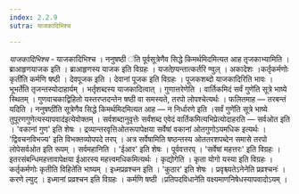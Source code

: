 ```yaml
---
index: 2.2.9
sutra: याजकादिभिश्च

---
```

_याजकादिभिश्च_ - याजकादिभिश्च । ननुषष्ठी ॑ति पूर्वसूत्रेणैव सिद्धे किमर्थमिदमित्यत आह तृजकाभ्यामिति । ब्राआहृणयाजक इति । ब्राआहृणस्य याजक इति विग्रहः । यजतेण्र्यन्तात्कर्तरि ण्वुल् । अकादेशः ।कर्तृकर्मणोः कृती॑ति कर्मणि षष्ठी । देवपूजक इति । देवानां पूजक इति विग्रहः । पूजकशब्दो याजकादिरिति भावः ।भूभर्ते॑ति तृजन्तस्योदाहार्यम् । भर्तृशब्दस्य याजकादित्वात् । गुणात्तरेणेति । वार्तिकमिदं सर्वं गुणे॑ति सूत्रे भाष्ये स्थितम्  । गुणवाचकाद्विहितो यस्तरप्तदन्तेन षष्ठी वा समस्यते, तरपो लोपश्चेत्यर्थः । फलितमाह — तरबन्तं यदिति । ननुषष्ठी॑ति सूत्रेणैव सिद्धे किमर्थमिदमित्यत आह — न निर्धारणे इति ।सर्वं गुणे॑ति सूत्रे भाष्ये तुपूरणगुणेत्यस्यापवाद॑इत्येवोक्तम् । सर्वशब्दानुवृत्तेः सर्वंशब्द एवेदं वार्तिकमित्यभिप्रेत्योदाहरति — सर्वओत इति । 'वकानां गुण' इति शेषः । द्रव्यान्तरवृत्तिओतरूपापेक्षया सर्वेषां वकानां ओतगुणोऽयमधिक इत्यर्थः । 'द्विवचनविभज्य' इति विभक्तव्योपपदे तरप् । अत्र सर्वेषामिति षष्ठन्तस्य ओततरशपब्देन समासे तरपो लोपेसर्वओत इति रूपम् । सर्वमहानिति । 'ईआर' इति शेषः । पूर्ववत्तरप् । 'सर्वेषां महत्तरः' इति विग्रहः । इतरसंबन्धिमहत्तावापेक्षया ईआरस्य महत्त्वमधिकमित्यर्थः । कृद्योगेति । कृता योगो यस्या इति विग्रहः ।कर्तृकर्मणोः कृतीति विहिते॑ति भाष्यम् । इध्मप्रव्रश्चन इति । 'कुठार' इति शेषः । प्रवृश्च्यतेऽनेनेति प्रव्रश्चनः॑ । करणे ल्युट् । इध्मानां प्रव्रश्चन इति विग्रहः । कर्मणि षष्ठी ।प्रतिपदविधाने॑ति वक्ष्यमाणनिषेधस्यापवादोऽयम् ।